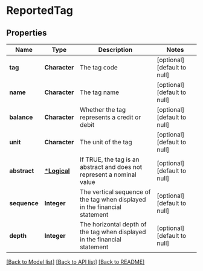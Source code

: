 # ReportedTag

## Properties
Name | Type | Description | Notes
------------ | ------------- | ------------- | -------------
**tag** | **Character** | The tag code | [optional] [default to null]
**name** | **Character** | The tag name | [optional] [default to null]
**balance** | **Character** | Whether the tag represents a credit or debit | [optional] [default to null]
**unit** | **Character** | The unit of the tag | [optional] [default to null]
**abstract** | [***Logical**](Logical.md) | If TRUE, the tag is an abstract and does not represent a nominal value | [optional] [default to null]
**sequence** | **Integer** | The vertical sequence of the tag when displayed in the financial statement | [optional] [default to null]
**depth** | **Integer** | The horizontal depth of the tag when displayed in the financial statement | [optional] [default to null]

[[Back to Model list]](../README.md#documentation-for-models) [[Back to API list]](../README.md#documentation-for-api-endpoints) [[Back to README]](../README.md)


